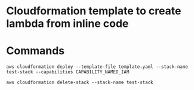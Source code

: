 # Cloudformation template to create lambda from inline code

# Commands
```
aws cloudformation deploy --template-file template.yaml --stack-name test-stack --capabilities CAPABILITY_NAMED_IAM

aws cloudformation delete-stack --stack-name test-stack
```